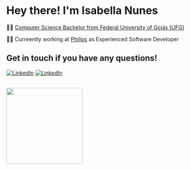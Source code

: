 # Hey there! I'm Isabella Nunes

👩‍💻 [Computer Science Bachelor from Federal University of Goiás (UFG)](https://inf.ufg.br/p/30138-ciencia-da-computacao?atr=en&locale=en)

👩‍⚕️ Curreently working at [Philips](https://www.usa.philips.com/?&locale_code=en_us&remember_locale=en_us) as Experienced Software Developer

## Get in touch if you have any questions!

[![LinkedIn](https://img.shields.io/static/v1?label=&message=LinkedIn&color=gray&style=flat-square&logo=LinkedIn&logoColor=white)](https://www.linkedin.com/in/isabellanunes/)
[![LinkedIn](https://img.shields.io/static/v1?label=&message=Email&color=gray&style=flat-square&logo=Gmail&logoColor=white)](mailto:isabelladefreitasnunes@gmail.com)

<br />

<img src="https://media.giphy.com/media/Wj7lNjMNDxSmc/giphy.gif" width="200px" />
